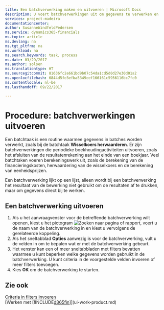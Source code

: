 ```yaml
---
title: Een batchverwerking maken en uitvoeren | Microsoft Docs
description: U voert batchverwerkingen uit om gegevens te verwerken en gegevens bij te werken om bijvoorbeeld periodieke boekhoudactiviteiten uit te voeren en berekeningen uit te voeren.
services: project-madeira
documentationcenter: 
author: SusanneWindfeldPedersen
ms.service: dynamics365-financials
ms.topic: article
ms.devlang: na
ms.tgt_pltfrm: na
ms.workload: na
ms.search.keywords: task, process
ms.date: 03/29/2017
ms.author: solsen
ms.translationtype: HT
ms.sourcegitcommit: 81636fc2e661bd9b07c54da1cd5d0d27e30d01a2
ms.openlocfilehash: 6844d5fe3efba5349eef166161c5956116bc7fc0
ms.contentlocale: nl-be
ms.lasthandoff: 09/22/2017

---
```

# <a name="how-to-run-batch-jobs"></a>Procedure: batchverwerkingen uitvoeren
Een batchtaak is een routine waarmee gegevens in batches worden verwerkt, zoals bij de batchtaak **Wisselkoers herwaarderen**. Er zijn batchverwerkingen die periodieke boekhoudingactiviteiten uitvoeren, zoals het afsluiten van de resultatenrekening aan het einde van een boekjaar. Veel batchtaken voeren berekeningswerk uit, zoals de berekening van de financieringskosten, herwaardering van de wisselkoers en de berekening van eenheidsprijzen.

Een batchverwerking lijkt op een lijst, alleen wordt bij een batchverwerking het resultaat van de bewerking niet gebruikt om de resultaten af te drukken, maar om gegevens direct bij te werken.

## <a name="to-run-a-batch-job"></a>Een batchverwerking uitvoeren
1. Als u het aanvraagvenster voor de betreffende batchverwerking wilt openen, kiest u het pictogram ![Zoeken naar pagina of rapport](media/ui-search/search_small.png "pictogram Zoeken naar pagina of rapport"), voert u de naam van de batchverwerking in en kiest u vervolgens de gerelateerde koppeling.
2. Als het sneltabblad **Opties** aanwezig is voor de batchverwerking, vult u de velden in om te bepalen wat er met de batchverwerking gebeurt.
3. Het venster kan een of meer sneltabbladen met filters bevatten waarmee u kunt beperken welke gegevens worden gebruikt in de batchverwerking. U kunt criteria in de voorgestelde velden invoeren of meer filters toevoegen.
4. Kies **OK** om de batchverwerking te starten.

## <a name="see-also"></a>Zie ook
[Criteria in filters invoeren](ui-enter-criteria-filters.md)  
[Werken met [!INCLUDE[d365fin](includes/d365fin_md.md)]](ui-work-product.md)

